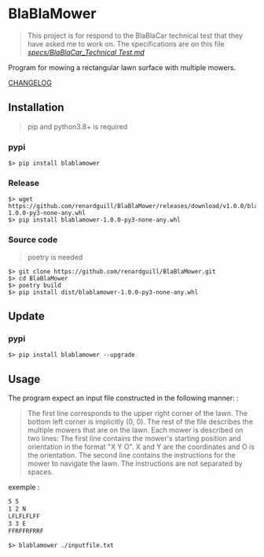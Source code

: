 # BlaBlaMower

>This project is for respond to the BlaBlaCar technical test that they have asked me to work on. The specifications are on this file [*specs/BlaBlaCar_Technical Test.md*](/specs/BlaBlaCar_Technical%20Test.md)

Program for mowing a rectangular lawn surface with multiple mowers.

[CHANGELOG](./CHANGELOG.md)

## Installation

> pip and python3.8+ is required

### pypi
```shell
$> pip install blablamower
```

### Release
```shell
$> wget https://github.com/renardguill/BlaBlaMower/releases/download/v1.0.0/blablamower-1.0.0-py3-none-any.whl
$> pip install blablamower-1.0.0-py3-none-any.whl
```

### Source code

> poetry is needed
```shell
$> git clone https://github.com/renardguill/BlaBlaMower.git
$> cd BlaBlaMower
$> poetry build
$> pip install dist/blablamower-1.0.0-py3-none-any.whl
```

## Update

### pypi
```shell
$> pip install blablamower --upgrade
```


## Usage

The program expect an input file constructed in the following manner: :

>The first line corresponds to the upper right corner of the lawn. The bottom left corner is
implicitly (0, 0).
The rest of the file describes the multiple mowers that are on the lawn. Each mower is described
on two lines:
The first line contains the mower's starting position and orientation in the format "X Y O". X and
Y are the coordinates and O is the orientation.
The second line contains the instructions for the mower to navigate the lawn. The instructions
are not separated by spaces.

exemple :
```txt
5 5
1 2 N
LFLFLFLFF
3 3 E
FFRFFRFRRF
```

```shell
$> blablamower ./inputfile.txt
```